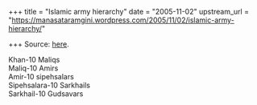 +++
title = "Islamic army hierarchy"
date = "2005-11-02"
upstream_url = "https://manasataramgini.wordpress.com/2005/11/02/islamic-army-hierarchy/"

+++
Source: [here](https://manasataramgini.wordpress.com/2005/11/02/islamic-army-hierarchy/).

Khan-10 Maliqs  
Maliq-10 Amirs  
Amir-10 sipehsalars  
Sipehsalara-10 Sarkhails  
Sarkhail-10 Gudsavars
